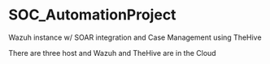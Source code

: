 # SOC_AutomationProject
Wazuh instance w/ SOAR integration and Case Management using TheHive

There are three host and Wazuh and TheHive are in the Cloud
